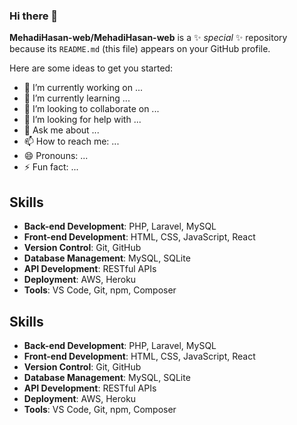 ### Hi there 👋


**MehadiHasan-web/MehadiHasan-web** is a ✨ _special_ ✨ repository because its `README.md` (this file) appears on your GitHub profile.

Here are some ideas to get you started:

- 🔭 I’m currently working on ...
- 🌱 I’m currently learning ...
- 👯 I’m looking to collaborate on ...
- 🤔 I’m looking for help with ...
- 💬 Ask me about ...
- 📫 How to reach me: ...
- 😄 Pronouns: ...
- ⚡ Fun fact: ...

## Skills

- **Back-end Development**: PHP, Laravel, MySQL
- **Front-end Development**: HTML, CSS, JavaScript, React
- **Version Control**: Git, GitHub
- **Database Management**: MySQL, SQLite
- **API Development**: RESTful APIs
- **Deployment**: AWS, Heroku
- **Tools**: VS Code, Git, npm, Composer

## Skills

- **Back-end Development**: <i class="fab fa-php"></i> PHP, Laravel, MySQL
- **Front-end Development**: <i class="fab fa-html5"></i> HTML, <i class="fab fa-css3"></i> CSS, <i class="fab fa-js"></i> JavaScript, <i class="fab fa-react"></i> React
- **Version Control**: <i class="fab fa-git"></i> Git, <i class="fab fa-github"></i> GitHub
- **Database Management**: MySQL, SQLite
- **API Development**: RESTful APIs
- **Deployment**: AWS, Heroku
- **Tools**: VS Code, Git, npm, Composer
